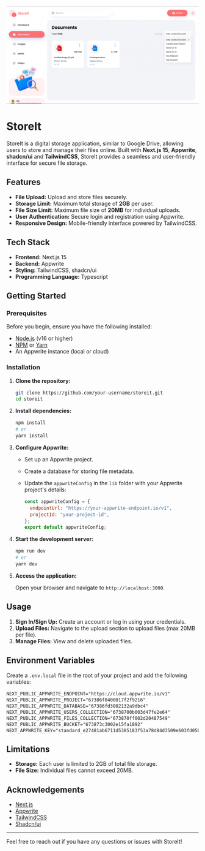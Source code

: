 ![StoreIt Cover Image](public/images/showcase.gif)

# StoreIt

StoreIt is a digital storage application, similar to Google Drive, allowing users to store and manage their files online. Built with **Next.js 15**, **Appwrite**, **shadcn/ui** and **TailwindCSS**, StoreIt provides a seamless and user-friendly interface for secure file storage.

## Features

- **File Upload:** Upload and store files securely.
- **Storage Limit:** Maximum total storage of **2GB** per user.
- **File Size Limit:** Maximum file size of **20MB** for individual uploads.
- **User Authentication:** Secure login and registration using Appwrite.
- **Responsive Design:** Mobile-friendly interface powered by TailwindCSS.

## Tech Stack

- **Frontend:** Next.js 15
- **Backend:** Appwrite
- **Styling:** TailwindCSS, shadcn/ui
- **Programming Language:** Typescript

## Getting Started

### Prerequisites

Before you begin, ensure you have the following installed:

- [Node.js](https://nodejs.org/) (v16 or higher)
- [NPM](https://www.npmjs.com/) or [Yarn](https://yarnpkg.com/)
- An Appwrite instance (local or cloud)

### Installation

1. **Clone the repository:**

   ```bash
   git clone https://github.com/your-username/storeit.git
   cd storeit
   ```

2. **Install dependencies:**

   ```bash
   npm install
   # or
   yarn install
   ```

3. **Configure Appwrite:**

   - Set up an Appwrite project.
   - Create a database for storing file metadata.
   - Update the `appwriteConfig` in the `lib` folder with your Appwrite project's details:

     ```javascript
     const appwriteConfig = {
       endpointUrl: "https://your-appwrite-endpoint.io/v1",
       projectId: "your-project-id",
     };
     export default appwriteConfig;
     ```

4. **Start the development server:**

   ```bash
   npm run dev
   # or
   yarn dev
   ```

5. **Access the application:**

   Open your browser and navigate to `http://localhost:3000`.

## Usage

1. **Sign In/Sign Up:** Create an account or log in using your credentials.
2. **Upload Files:** Navigate to the upload section to upload files (max 20MB per file).
3. **Manage Files:** View and delete uploaded files.


## Environment Variables

Create a `.env.local` file in the root of your project and add the following variables:

```plaintext
NEXT_PUBLIC_APPWRITE_ENDPOINT="https://cloud.appwrite.io/v1"
NEXT_PUBLIC_APPWRITE_PROJECT="67386f0400017f2f9216"
NEXT_PUBLIC_APPWRITE_DATABASE="67386fd3002132a9dbc4"
NEXT_PUBLIC_APPWRITE_USERS_COLLECTION="6738700b003d47fe2e64"
NEXT_PUBLIC_APPWRITE_FILES_COLLECTION="673870ff002d20487549"
NEXT_PUBLIC_APPWRITE_BUCKET="673873c3002e15fa1892"
NEXT_APPWRITE_KEY="standard_e27481ab6711d5385183f53a78d84d3509e603fd05b543954f25b6b29edebd7630da125f879bc84cef4b30882e69b3874c46c85e81fdb7a860147023a2adbdcdaae898b0739ab74fcfafb3806cea89bb8c733238a736d05277ee9ce8fb1045d6a672dd583292504ed5ef760d2cebefde67f7ea2be10b384384892c8c98a0c8a8"
```

## Limitations

- **Storage:** Each user is limited to 2GB of total file storage.
- **File Size:** Individual files cannot exceed 20MB.


## Acknowledgements

- [Next.js](https://nextjs.org/)
- [Appwrite](https://appwrite.io/)
- [TailwindCSS](https://tailwindcss.com/)
- [Shadcn/ui](https://ui.shadcn.com/)

---

Feel free to reach out if you have any questions or issues with StoreIt!
